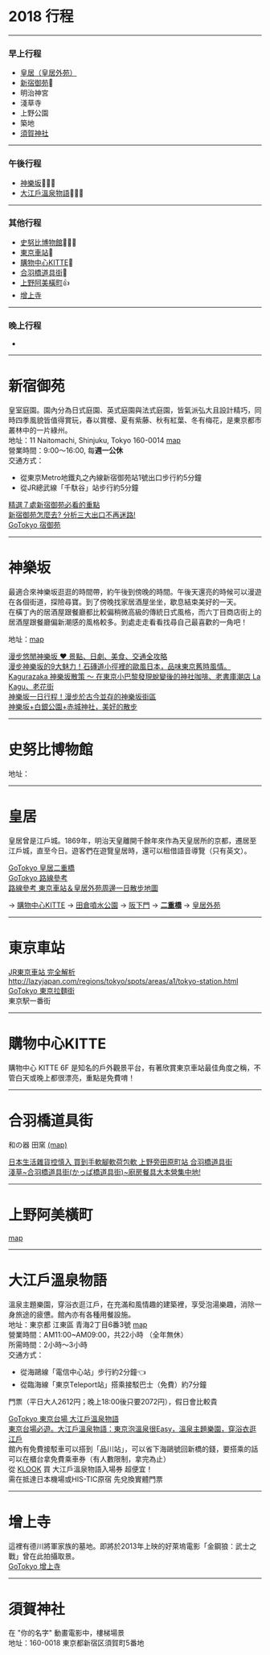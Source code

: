 # 2018 行程

----
### 早上行程
 - [皇居（皇居外苑）](#皇居)
 - [新宿御苑](#新宿御苑):pray:
 - 明治神宮
 - 淺草寺
 - 上野公園
 - 築地
 - [須賀神社](#須賀神社)

----
### 午後行程
 - [神樂坂](#神樂坂):pray::pray::pray:
 - [大江戶溫泉物語](#大江戶溫泉物語):pray::pray::pray:

----
### 其他行程
 - [史努比博物館](#史努比博物館):pray::pray::pray:
 - [東京車站](#東京車站):pray:
 - [購物中心KITTE](#購物中心kitte):pray:
 - [合羽橋道具街](#合羽橋道具街):pray:
 - [上野阿美橫町](#上野阿美橫町):+1:
 - [增上寺](#增上寺)

----
### 晚上行程
 - 

----
# 新宿御苑
皇室庭園。園內分為日式庭園、英式庭園與法式庭園，皆氣派弘大且設計精巧，同時四季風貌皆值得賞玩，春以賞櫻、夏有紫藤、秋有紅葉、冬有梅花，是東京都市叢林中的一片綠州。  
地址：11 Naitomachi, Shinjuku, Tokyo 160-0014 [map](https://www.google.com.tw/maps/place/%E6%96%B0%E5%AE%BF%E5%BE%A1%E8%8B%91/@35.6851763,139.7100517,15z/data=!4m5!3m4!1s0x0:0x6a1eb1b5a117f287!8m2!3d35.6851763!4d139.7100517)  
營業時間：9:00～16:00, 每**週一公休**  
交通方式：  
 - 從東京Metro地鐵丸之內線新宿御苑站1號出口步行約5分鐘
 - 從JR總武線「千馱谷」站步行約5分鐘

[精選７處新宿御苑必看的重點](https://www.tsunagujapan.com/zh-hant/the-7-points-of-shinjuku-gyoen-national-garden/)  
[新宿御苑怎麼去? 分析三大出口不再迷路!](https://matcha-jp.com/tw/1269)  
[GoTokyo 宿御苑](http://www.gotokyo.org/tc/kanko/shinjuku/spot/s_89.html)  

----
# 神樂坂
最適合來神樂坂逛逛的時間帶，約午後到傍晚的時間。午後天還亮的時候可以漫遊在各個街道，探險尋寶。到了傍晚找家居酒屋坐坐，歇息結束美好的一天。  
在橫丁內的居酒屋跟餐廳都比較偏稍微高級的傳統日式風格，而六丁目商店街上的居酒屋跟餐廳偏新潮感的風格較多。到處走走看看找尋自己最喜歡的一角吧！  

地址：[map](https://www.google.com.tw/maps/place/Kagurazaka,+%E6%96%B0%E5%AE%BF%E5%8D%80%E6%9D%B1%E4%BA%AC%E9%83%BD+162-0825%E6%97%A5%E6%9C%AC/@35.690011,139.6990894,13.5z/data=!4m5!3m4!1s0x60188c5a434ba621:0xe20a63a3a7f53061!8m2!3d35.7019042!4d139.7404624)  

[漫步悠閒神樂坂 ♥ 景點、日劇、美食、交通全攻略](https://tw.bring-you.info/kagurazaka)  
[漫步神樂坂的9大魅力！石磚道小徑裡的歐風日本，品味東京舊時風情。](https://digjapan.travel/zh_tw/blog/id=11628)  
[Kagurazaka 神樂坂散策 ～ 在東京小巴黎發現蛻變後的神社咖啡、老書庫潮店 La Kagu、老花街](https://vitaitalia.wordpress.com/2017/03/13/tokyo-kagurazaka/)  
[神樂坂一日行程！漫步於古今並存的神樂坂街區](https://livejapan.com/zh-tw/in-kagurazaka/article-a0000662/)  
[神樂坂+白銀公園+赤城神社，美好的散步](https://amialiao.tian.yam.com/posts/83763432)  

----
# 史努比博物館
地址：

----
# 皇居
皇居曾是江戶城。1869年，明治天皇離開千餘年來作為天皇居所的京都，遷居至江戶城，直至今日。遊客們在遊覽皇居時，還可以租借語音導覽（只有英文）。

[GoTokyo 皇居二重橋](http://www.gotokyo.org/tc/kanko/chiyoda/spot/s_863.html)  
[GoTokyo 路線參考](http://www.gotokyo.org/tc/tourists/guideservice/modelcourse/001.html)  
[路線參考 東京車站＆皇居外苑周邊一日散步地圖](http://cicarobow.pixnet.net/blog/post/279677248-%E3%80%90%E6%9D%B1%E4%BA%AC%E6%97%85%E9%81%8A%E3%80%91%E6%9D%B1%E4%BA%AC%E8%BB%8A%E7%AB%99%EF%BC%86%E7%9A%87%E5%B1%85%E5%A4%96%E8%8B%91%E5%91%A8%E9%82%8A%E4%B8%80%E6%97%A5%E6%95%A3)  

-> [購物中心KITTE](https://www.google.com/maps/place/%E8%B3%BC%E7%89%A9%E4%B8%AD%E5%BF%83+KITTE/@35.6797813,139.7654998,18.5z/data=!4m12!1m6!3m5!1s0x0:0x20a556bade3c9665!2z5ZKM55Sw5YCJ5Zm05rC05YWs5ZyS!8m2!3d35.6834463!4d139.7608533!3m4!1s0x60188bfa4ae94675:0x9f64e11ee9dc660a!8m2!3d35.6797992!4d139.7648773) 
-> [田倉噴水公園](https://www.google.com/maps/place/%E5%92%8C%E7%94%B0%E5%80%89%E5%99%B4%E6%B0%B4%E5%85%AC%E5%9C%92/@35.681554,139.7581292,17z/data=!4m5!3m4!1s0x0:0x20a556bade3c9665!8m2!3d35.6834463!4d139.7608533)
-> [阪下門](https://www.google.com/maps/place/Sakashitamon/@35.6782934,139.7507639,16.25z/data=!4m12!1m6!3m5!1s0x0:0xadd0c0bf8474ded8!2sSakurada-mon+Gate!8m2!3d35.6785028!4d139.7536378!3m4!1s0x60188c0a687b378f:0x3e1fae3fa96208e2!8m2!3d35.6828308!4d139.7583944)
-> [**二重橋**](https://www.google.com/maps/place/%E4%BA%8C%E9%87%8D%E6%A9%8B/@35.6804772,139.7506917,16.25z/data=!4m12!1m6!3m5!1s0x0:0xadd0c0bf8474ded8!2sSakurada-mon+Gate!8m2!3d35.6785028!4d139.7536378!3m4!1s0x0:0x43c22cbc8e638957!8m2!3d35.6802262!4d139.7535945)
-> [皇居外苑](https://www.google.com/maps/place/%E7%9A%87%E5%B1%85%E5%A4%96%E8%8B%91/@35.6787988,139.755906,17z/data=!4m5!3m4!1s0x60188bf16c840001:0xd836abfffa0bad15!8m2!3d35.6769717!4d139.7586793)

----
# 東京車站
[JR東京車站 完全解析](http://tokyo.letsgojp.com/archives/98676/)  
http://lazyjapan.com/regions/tokyo/spots/areas/a1/tokyo-station.html  
[GoTokyo 東京拉麵街](http://www.gotokyo.org/tc/kanko/chiyoda/spot/s_976.html)  
東京駅一番街  

----
# 購物中心KITTE
購物中心 KITTE 6F 是知名的戶外觀景平台，有著欣賞東京車站最佳角度之稱，不管白天或晚上都很漂亮，重點是免費唷！  

----
# 合羽橋道具街
 和の器 田窯 [(map)](https://www.google.com/maps/place/Dengama/@35.7104881,139.7884673,15z/data=!4m2!3m1!1s0x0:0x63a8321860f1f363?sa=X&ved=0ahUKEwijrqqUp_jaAhUGXrwKHSkEDRsQ_BIIogEwCg)  

[日本生活雜貨控慎入 買到手軟腳軟荷包軟 上野旁田原町站 合羽橋道具街](https://choyce.tw/2015-04-10-5246/)  
[淺草~合羽橋道具街(かっぱ橋道具街)~廚房餐具大本營集中地!](http://ksk.tw/blog/post/295909273-%5B%E6%9D%B1%E4%BA%AC%EF%BC%8E%E8%B3%BC%E7%89%A9%5D-%E6%B7%BA%E8%8D%89~%E5%90%88%E7%BE%BD%E6%A9%8B%E9%81%93%E5%85%B7%E8%A1%97)  

----
# 上野阿美橫町
[map](https://www.google.com/maps/place/%E9%98%BF%E7%BE%8E%E6%A9%AB%E4%B8%81/@35.7113521,139.7746127,15z/data=!4m5!3m4!1s0x0:0x8377df5bd00c415c!8m2!3d35.7113521!4d139.7746127) 


----
# 大江戶溫泉物語
溫泉主題樂園，穿浴衣逛江戶，在充滿和風情趣的建築裡，享受泡湯樂趣，消除一身旅途的疲憊。館內亦有各種用餐設施。  
地址：東京都 江東區 青海2丁目6番3號 [map](https://www.google.com.tw/maps/place/%E5%A4%A7%E6%B1%9F%E6%88%B6%E6%BA%AB%E6%B3%89%E7%89%A9%E8%AA%9E/@35.615578,139.7775303,15z/data=!4m2!3m1!1s0x0:0xc12ba9826b1ac3df?sa=X&ved=0ahUKEwi52ePavfjaAhWEa7wKHUZRDFIQ_BIIygEwCg)  
營業時間：AM11:00~AM09:00，共22小時 （全年無休）  
所需時間：2小時～3小時  
交通方式：  
 - 從海鷗線「電信中心站」步行約2分鐘:point_left:  
 - 從臨海線「東京Teleport站」搭乘接駁巴士（免費）約7分鐘  

門票（平日大人2612円；晚上18:00後只要2072円），假日會比較貴  

[GoTokyo 東京台場 大江戶溫泉物語](http://www.gotokyo.org/tc/kanko/koto/spot/40657.html)  
[東京台場必遊。大江戶溫泉物語：東京泡溫泉很Easy，溫泉主題樂園，穿浴衣逛江戶](https://mimihan.tw/2016-11-19-1256/)  
館內有免費接駁車可以搭到「品川站」，可以省下海鷗號回新橋的錢，要搭乘的話可以在櫃台拿免費乘車券（有人數限制，拿完為止）  
從 [KLOOK](https://www.klook.com/zh-TW/activity/1314-oedo-onsen-monogatari-tokyo/?aid=123) 買 大江戶溫泉物語入場券 超便宜！  
需在抵達日本機場或HIS-TIC原宿 先兌換實體門票  

----
# 增上寺
這裡有德川將軍家族的墓地。即將於2013年上映的好萊塢電影「金鋼狼：武士之戰」曾在此拍攝取景。  
[GoTokyo 增上寺](http://www.gotokyo.org/tc/kanko/minato/spot/40716.html)  

----
# 須賀神社
在 "你的名字" 動畫電影中，樓梯場景  
地址：160-0018 東京都新宿区須賀町5番地  
[](https://banbi.tw/sugajinjya-your-name/)  

